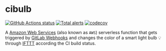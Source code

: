 # cibulb

[![GitHub Actions status](https://github.com/screendriver/cibulb/workflows/CI/badge.svg)](https://github.com/screendriver/cibulb/actions)
[![Total alerts](https://img.shields.io/lgtm/alerts/github/screendriver/cibulb.svg)](https://lgtm.com/projects/g/screendriver/cibulb/alerts/)
[![codecov](https://codecov.io/gh/screendriver/cibulb/branch/master/graph/badge.svg)](https://codecov.io/gh/screendriver/cibulb)

A [Amazon Web Services](https://aws.amazon.com) (also known as `AWS`) serverless function that gets triggered by [GitLab Webhooks](https://docs.gitlab.com/ee/user/project/integrations/webhooks.html) and changes the color of a smart light bulb 💡 through [IFTTT](https://ifttt.com) according the CI build status.

